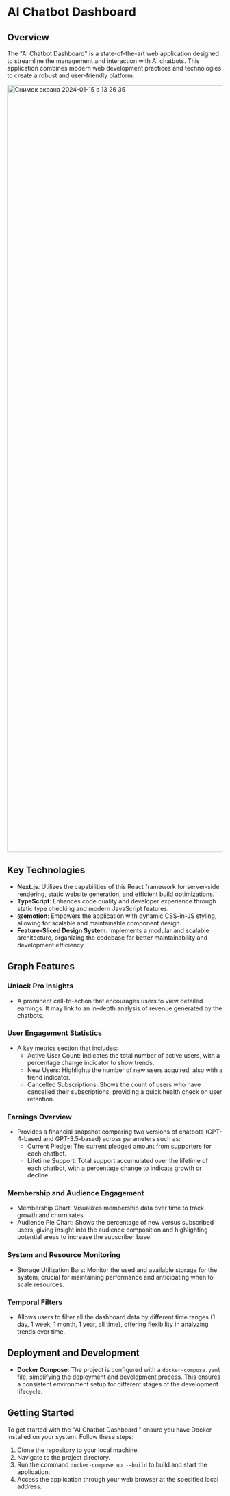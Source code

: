 # AI Chatbot Dashboard

## Overview

The "AI Chatbot Dashboard" is a state-of-the-art web application designed to streamline the management and interaction with AI chatbots. This application combines modern web development practices and technologies to create a robust and user-friendly platform.

<img width="1792" alt="Снимок экрана 2024-01-15 в 13 26 35" src="https://github.com/SerafimPoch/ai-chatbot-dashboard/assets/20750239/daa5afb1-9add-4e5f-b61f-df7aad512b42">

## Key Technologies

- **Next.js**: Utilizes the capabilities of this React framework for server-side rendering, static website generation, and efficient build optimizations.
- **TypeScript**: Enhances code quality and developer experience through static type checking and modern JavaScript features.
- **@emotion**: Empowers the application with dynamic CSS-in-JS styling, allowing for scalable and maintainable component design.
- **Feature-Sliced Design System**: Implements a modular and scalable architecture, organizing the codebase for better maintainability and development efficiency.

## Graph Features

### Unlock Pro Insights
- A prominent call-to-action that encourages users to view detailed earnings. It may link to an in-depth analysis of revenue generated by the chatbots.

### User Engagement Statistics
- A key metrics section that includes:
  - Active User Count: Indicates the total number of active users, with a percentage change indicator to show trends.
  - New Users: Highlights the number of new users acquired, also with a trend indicator.
  - Cancelled Subscriptions: Shows the count of users who have cancelled their subscriptions, providing a quick health check on user retention.

### Earnings Overview
- Provides a financial snapshot comparing two versions of chatbots (GPT-4-based and GPT-3.5-based) across parameters such as:
  - Current Pledge: The current pledged amount from supporters for each chatbot.
  - Lifetime Support: Total support accumulated over the lifetime of each chatbot, with a percentage change to indicate growth or decline.

### Membership and Audience Engagement
- Membership Chart: Visualizes membership data over time to track growth and churn rates.
- Audience Pie Chart: Shows the percentage of new versus subscribed users, giving insight into the audience composition and highlighting potential areas to increase the subscriber base.

### System and Resource Monitoring
- Storage Utilization Bars: Monitor the used and available storage for the system, crucial for maintaining performance and anticipating when to scale resources.

### Temporal Filters
- Allows users to filter all the dashboard data by different time ranges (1 day, 1 week, 1 month, 1 year, all time), offering flexibility in analyzing trends over time.

## Deployment and Development

- **Docker Compose**: The project is configured with a `docker-compose.yaml` file, simplifying the deployment and development process. This ensures a consistent environment setup for different stages of the development lifecycle.

## Getting Started

To get started with the "AI Chatbot Dashboard," ensure you have Docker installed on your system. Follow these steps:

1. Clone the repository to your local machine.
2. Navigate to the project directory.
3. Run the command `docker-compose up --build` to build and start the application.
4. Access the application through your web browser at the specified local address.
